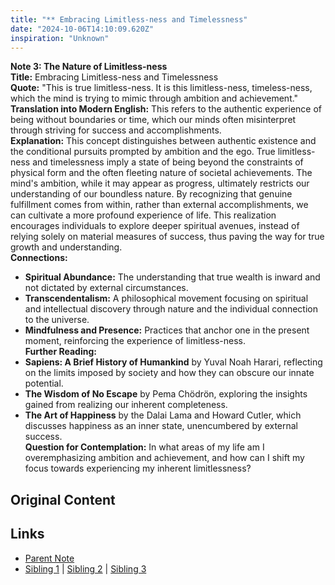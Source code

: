 ```yaml
---
title: "** Embracing Limitless-ness and Timelessness"
date: "2024-10-06T14:10:09.620Z"
inspiration: "Unknown"
---
```


  
**Note 3: The Nature of Limitless-ness**  
**Title:** Embracing Limitless-ness and Timelessness  
**Quote:** "This is true limitless-ness. It is this limitless-ness, timeless-ness, which the mind is trying to mimic through ambition and achievement."  
**Translation into Modern English:** This refers to the authentic experience of being without boundaries or time, which our minds often misinterpret through striving for success and accomplishments.  
**Explanation:** This concept distinguishes between authentic existence and the conditional pursuits prompted by ambition and the ego. True limitless-ness and timelessness imply a state of being beyond the constraints of physical form and the often fleeting nature of societal achievements. The mind's ambition, while it may appear as progress, ultimately restricts our understanding of our boundless nature. By recognizing that genuine fulfillment comes from within, rather than external accomplishments, we can cultivate a more profound experience of life. This realization encourages individuals to explore deeper spiritual avenues, instead of relying solely on material measures of success, thus paving the way for true growth and understanding.  
**Connections:**  
- **Spiritual Abundance:** The understanding that true wealth is inward and not dictated by external circumstances.  
- **Transcendentalism:** A philosophical movement focusing on spiritual and intellectual discovery through nature and the individual connection to the universe.  
- **Mindfulness and Presence:** Practices that anchor one in the present moment, reinforcing the experience of limitless-ness.  
**Further Reading:**  
- **Sapiens: A Brief History of Humankind** by Yuval Noah Harari, reflecting on the limits imposed by society and how they can obscure our innate potential.  
- **The Wisdom of No Escape** by Pema Chödrön, exploring the insights gained from realizing our inherent completeness.  
- **The Art of Happiness** by the Dalai Lama and Howard Cutler, which discusses happiness as an inner state, unencumbered by external success.  
**Question for Contemplation:** In what areas of my life am I overemphasizing ambition and achievement, and how can I shift my focus towards experiencing my inherent limitlessness?  


## Original Content



## Links

- [Parent Note](/parent-note.md)
- [Sibling 1](/zettel1.md) | [Sibling 2](/zettel2.md) | [Sibling 3](/zettel3.md)
